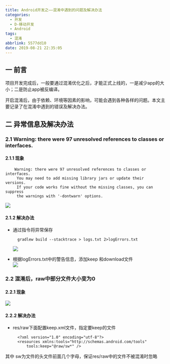 ```yaml
---
title: Android开发之——混淆中遇到的问题及解决办法
categories:
  - 开发
  - D-移动开发
  - Android
tags:
  - 混淆
abbrlink: 5577dd10
date: 2019-08-21 22:35:05
---
```

## 一 前言
项目开发完成后，一般要通过混淆优化之后，才能正式上线的，一是减少app的大小；二是防止app被反编译。

<!--more-->
开启混淆后，由于依赖、环境等因素的影响，可能会遇到各种各样的问题。本文主要记录了在混淆中遇到的错误及解决办法。   



## 二 异常信息及解决办法

### 2.1 Warning: there were 97 unresolved references to classes or interfaces.
     
#### 2.1.1 现象  

		Warning: there were 97 unresolved references to classes or interfaces.
         You may need to add missing library jars or update their versions.
         If your code works fine without the missing classes, you can suppress
         the warnings with '-dontwarn' options.

![][1]

#### 2.1.2 解决办法

* 通过指令将异常保存   

		gradlew build --stacktrace > logs.txt 2>logErrors.txt

	![][2]
* 根据logErrors.txt中的警告信息，添加keep 和download文件  
	![][3]


### 2.2 混淆后，raw中部分文件大小变为0

#### 2.2.1 现象
![][4]
#### 2.2.2 解决办法

* res/raw下面配置keep.xml文件，指定要keep的文件  

		<?xml version="1.0" encoding="utf-8"?>
		<resources xmlns:tools="http://schemas.android.com/tools"
    		tools:keep="@raw/sw*" />
其中 sw为文件的头文件前面几个字母，保证res/raw中的文件不被混淆时忽略
  


[1]: https://cdn.jsdelivr.net/gh/PGzxc/CDN/blog-image/android-proguard-warning-unresolved.png
[2]: https://cdn.jsdelivr.net/gh/PGzxc/CDN/blog-image/android-proguard-warning-detail.png
[3]: https://cdn.jsdelivr.net/gh/PGzxc/CDN/blog-image/android-proguard-warning-resolve.png
[4]: https://cdn.jsdelivr.net/gh/PGzxc/CDN/blog-image/android-proguard-dummy-size-0.png

